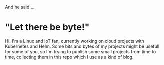 And he said ...
# "Let there be byte!"

Hi. I'm a Linux and IoT fan, currently working on cloud projects with Kubernetes and Helm. Some bits and bytes of my projects might be usefull for some of you, so I'm trying to publish some small projects from time to time, collecting them in this repo which I use as a kind of blog.

